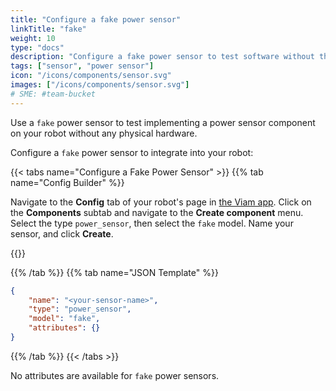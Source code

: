 ```yaml
---
title: "Configure a fake power sensor"
linkTitle: "fake"
weight: 10
type: "docs"
description: "Configure a fake power sensor to test software without the physical hardware."
tags: ["sensor", "power sensor"]
icon: "/icons/components/sensor.svg"
images: ["/icons/components/sensor.svg"]
# SME: #team-bucket
---
```


Use a `fake` power sensor to test implementing a power sensor component on your robot without any physical hardware.

Configure a `fake` power sensor to integrate into your robot:

{{< tabs name="Configure a Fake Power Sensor" >}}
{{% tab name="Config Builder" %}}

Navigate to the **Config** tab of your robot's page in [the Viam app](https://app.viam.com).
Click on the **Components** subtab and navigate to the **Create component** menu. Select the type `power_sensor`, then select the `fake` model. Name your sensor, and click **Create**.

{{<imgproc src="/components/power-sensor/fake-config-builder.png" resize="750x" declaredimensions=true alt="Fake power sensor configuration builder">}}

{{% /tab %}}
{{% tab name="JSON Template" %}}

```json {class="line-numbers linkable-line-numbers"}
{
    "name": "<your-sensor-name>",
    "type": "power_sensor",
    "model": "fake",
    "attributes": {}
}
```

{{% /tab %}}
{{< /tabs >}}

No attributes are available for `fake` power sensors.